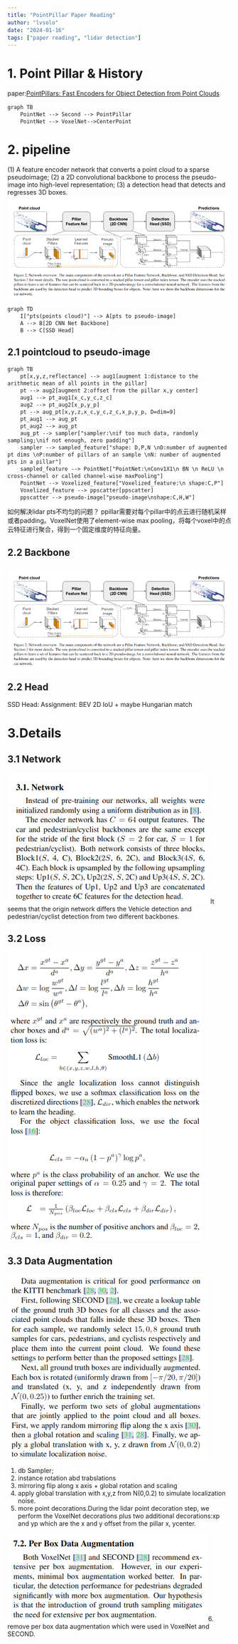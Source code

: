 ```yaml
---
title: "PointPillar Paper Reading"
author: "lvsolo"
date: "2024-01-16"
tags: ["paper reading", "lidar detection"]
---
```

# 1. Point Pillar & History

paper:[PointPillars: Fast Encoders for Object Detection from Point Clouds](https://readpaper.com/pdf-annotate/note?pdfId=4498438499233062913&noteId=2140451780928835584)

```mermaid
graph TB
    PointNet --> Second --> PointPillar
    PointNet --> VoxelNet-->CenterPoint
```

# 2. pipeline

(1) A feature encoder network that converts a point cloud to a sparse pseudoimage;
(2) a 2D convolutional backbone to process the pseudo-image into high-level representation;
(3) a detection head that detects and regresses 3D boxes.
![Image](image/point_pillar/2024-01-17_17-55.png)

```mermaid
graph TD
    I["pts(points cloud)"] --> A[pts to pseudo-image]
    A --> B[2D CNN Net Backbone]
    B --> C[SSD Head]
```

## 2.1 pointcloud to pseudo-image

```mermaid
graph TB
    pt[x,y,z,reflectance] --> aug1[augment 1:distance to the arithmetic mean of all points in the pillar]
    pt --> aug2[augment 2:offset from the pillar x,y center]
    aug1 --> pt_aug1[x_c,y_c,z_c]
    aug2 --> pt_aug2[x_p,y_p]
    pt --> aug_pt[x,y,z,x_c,y_c,z_c,x_p,y_p, D=dim=9]
    pt_aug1 --> aug_pt
    pt_aug2 --> aug_pt
    aug_pt --> sampler["sampler:\nif too much data, randomly sampling;\nif not enough, zero padding"]
    sampler --> sampled_feature["shape: D,P,N \nD:number of augmented pt dims \nP:number of pillars of an sample \nN: number of augmented pts in a pillar"]
    sampled_feature --> PointNet["PointNet:\nConv1X1\n BN \n ReLU \n cross-channel or called channel-wise maxPooling"]
    PointNet --> Voxelized_feature["Voxelized_feature:\n shape:C,P"]
    Voxelized_feature --> ppscatter[ppscatter] 
    ppscatter --> pseudo-image["pseudo-image\nshape:C,H,W"]
```

如何解决lidar pts不均匀的问题？
ppillar需要对每个pillar中的点云进行随机采样或者padding。VoxelNet使用了element-wise max pooling，将每个voxel中的点云特征进行聚合，得到一个固定维度的特征向量。

## 2.2 Backbone

![Image](image/point_pillar/2024-01-17_17-55.png)

## 2.2 Head

SSD Head:
Assignment: BEV 2D IoU + maybe Hungarian match

# 3.Details

## 3.1 Network

![Image](image/point_pillar/2024-01-19_15-39.png)
It seems that the origin network differs the Vehicle detection and pedestrian/cyclist detection from two different backbones.

## 3.2 Loss

![Image](image/point_pillar/2024-01-19_16-12.png)

## 3.3 Data Augmentation

![Image](image/point_pillar/2024-01-19_16-29.png)

1. db Sampler;
2. instance rotation abd trabslations
3. mirroring flip along x axis + global rotation and scaling
4. apply global translation with x,y,z from N(0,0.2) to simulate localization noise.
5. more point decorations.During the lidar point decoration step, we perform the VoxelNet  decorations plus two additional decorations:xp and yp which are the x and y offset from the pillar x, ycenter.

![Image](image/point_pillar/2024-01-19_16-41.png)
6. remove per box data augmentation which were used in VoxelNet and SECOND.
